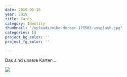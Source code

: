```yaml
---
date: 2019-05-16
year: 2019
title: Cards
category: Identity
thumbnail: "/uploads/mike-dorner-173502-unsplash.jpg"
categories: []
project_bg_color: ''
project_fg_color: ''

---
```

Das sind unsere Karten...

![](/uploads/mike-dorner-173502-unsplash.jpg)